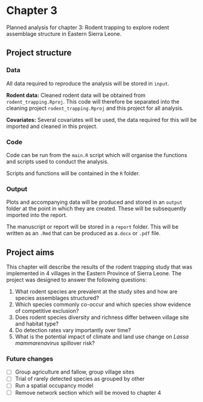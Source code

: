 # Chapter 3

Planned analysis for chapter 3: Rodent trapping to explore rodent assemblage structure in Eastern Sierra Leone.

## Project structure

### Data

All data required to reproduce the analysis will be stored in `input`.

**Rodent data:** Cleaned rodent data will be obtained from `rodent_trapping.Rproj`. This code will therefore be separated into the cleaning project `rodent_trapping.Rproj` and this project for all analysis.

**Covariates:** Several covariates will be used, the data required for this will be imported and cleaned in this project.

### Code

Code can be run from the `main.R` script which will organise the functions and scripts used to conduct the analysis.

Scripts and functions will be contained in the `R` folder.

### Output

Plots and accompanying data will be produced and stored in an `output` folder at the point in which they are created. These will be subsequently imported into the report.

The manuscript or report will be stored in a `report` folder. This will be written as an `.Rmd` that can be produced as a`.docx` or `.pdf` file.

## Project aims

This chapter will describe the results of the rodent trapping study that was implemented in 4 villages in the Eastern Province of Sierra Leone. The project was designed to answer the following questions:

1.  What rodent species are prevalent at the study sites and how are species assemblages structured?
2.  Which species commonly co-occur and which species show evidence of competitive exclusion?
3.  Does rodent species diversity and richness differ between village site and habitat type?
4.  Do detection rates vary importantly over time?
5.  What is the potential impact of climate and land use change on *Lassa mammarenavirus* spillover risk?

### Future changes

  - [ ] Group agriculture and fallow, group village sites
  - [ ] Trial of rarely detected species as grouped by other
  - [ ] Run a spatial occupancy model
  - [ ] Remove network section which will be moved to chapter 4
